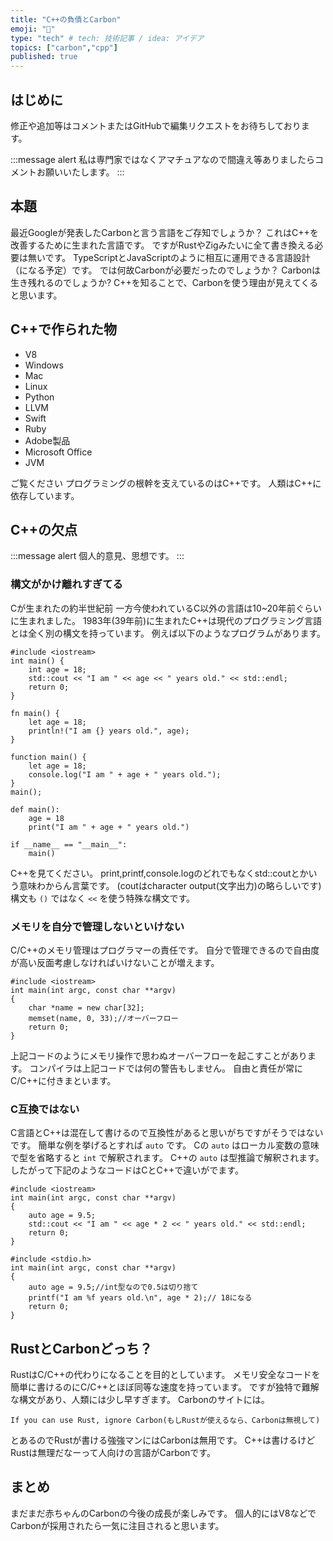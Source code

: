 ```yaml
---
title: "C++の負債とCarbon"
emoji: "🔖"
type: "tech" # tech: 技術記事 / idea: アイデア
topics: ["carbon","cpp"]
published: true
---
```


## はじめに

修正や追加等はコメントまたはGitHubで編集リクエストをお待ちしております。

:::message alert
私は専門家ではなくアマチュアなので間違え等ありましたらコメントお願いいたします。
:::

## 本題

最近Googleが発表したCarbonと言う言語をご存知でしょうか？
これはC++を改善するために生まれた言語です。
ですがRustやZigみたいに全て書き換える必要は無いです。
TypeScriptとJavaScriptのように相互に運用できる言語設計（になる予定）です。
では何故Carbonが必要だったのでしょうか？
Carbonは生き残れるのでしょうか?
C++を知ることで、Carbonを使う理由が見えてくると思います。

## C++で作られた物

- V8
- Windows
- Mac
- Linux
- Python
- LLVM
- Swift
- Ruby
- Adobe製品
- Microsoft Office
- JVM

ご覧ください
プログラミングの根幹を支えているのはC++です。
人類はC++に依存しています。

## C++の欠点

:::message alert
個人的意見、思想です。
:::

### 構文がかけ離れすぎてる

Cが生まれたの約半世紀前
一方今使われているC以外の言語は10~20年前ぐらいに生まれました。
1983年(39年前)に生まれたC++は現代のプログラミング言語とは全く別の構文を持っています。
例えば以下のようなプログラムがあります。

```cpp:C++
#include <iostream>
int main() {
    int age = 18;
    std::cout << "I am " << age << " years old." << std::endl;
    return 0;
}
```

```rust:Rust
fn main() {
    let age = 18;
    println!("I am {} years old.", age);
}
```

```javascript:JavaScript
function main() {
    let age = 18;
    console.log("I am " + age + " years old.");
}
main();
```

```python:Python
def main():
    age = 18
    print("I am " + age + " years old.")

if __name__ == "__main__":
    main()
```

C++を見てください。
print,printf,console.logのどれでもなくstd::coutとかいう意味わからん言葉です。
(coutはcharacter output(文字出力)の略らしいです)
構文も `()` ではなく `<<` を使う特殊な構文です。

### メモリを自分で管理しないといけない

C/C++のメモリ管理はプログラマーの責任です。
自分で管理できるので自由度が高い反面考慮しなければいけないことが増えます。

```cpp:C++
#include <iostream>
int main(int argc, const char **argv)
{
    char *name = new char[32];
    memset(name, 0, 33);//オーバーフロー
    return 0;
}
```

上記コードのようにメモリ操作で思わぬオーバーフローを起こすことがあります。
コンパイラは上記コードでは何の警告もしません。
自由と責任が常にC/C++に付きまといます。

### C互換ではない

C言語とC++は混在して書けるので互換性があると思いがちですがそうではないです。
簡単な例を挙げるとすれば `auto` です。
Cの `auto` はローカル変数の意味で型を省略すると `int` で解釈されます。
C++の `auto` は型推論で解釈されます。
したがって下記のようなコードはCとC++で違いがでます。

```cpp:C++
#include <iostream>
int main(int argc, const char **argv)
{
    auto age = 9.5;
    std::cout << "I am " << age * 2 << " years old." << std::endl;
    return 0;
}
```

```c:C
#include <stdio.h>
int main(int argc, const char **argv)
{
    auto age = 9.5;//int型なので0.5は切り捨て
    printf("I am %f years old.\n", age * 2);// 18になる
    return 0;
}
```

## RustとCarbonどっち？

RustはC/C++の代わりになることを目的としています。
メモリ安全なコードを簡単に書けるのにC/C++とほぼ同等な速度を持っています。
ですが独特で難解な構文があり、人類には少し早すぎます。
Carbonのサイトには。

```text
If you can use Rust, ignore Carbon(もしRustが使えるなら、Carbonは無視して)
```

とあるのでRustが書ける強強マンにはCarbonは無用です。
C++は書けるけどRustは無理だなーって人向けの言語がCarbonです。

## まとめ

まだまだ赤ちゃんのCarbonの今後の成長が楽しみです。
個人的にはV8などでCarbonが採用されたら一気に注目されると思います。
